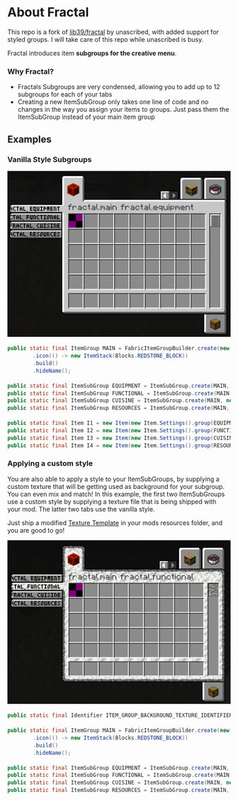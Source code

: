 # About Fractal
This repo is a fork of [lib39/fractal](https://git.sleeping.town/unascribed-mods/Lib39) by unascribed, with added support for styled groups. I will take care of this repo while unascribed is busy.

Fractal introduces item **subgroups for the creative menu**.

### Why Fractal?

- Fractals Subgroups are very condensed, allowing you to add up to 12 subgroups for each of your tabs
- Creating a new ItemSubGroup only takes one line of code and no changes in the way you assign your items to groups. Just pass them the ItemSubGroup instead of your main item group

## Examples

### Vanilla Style Subgroups

![Screenshots of the Creative Tabs](images/screenshot_vanilla_style.png)

```java
public static final ItemGroup MAIN = FabricItemGroupBuilder.create(new Identifier("mymod", "main"))
        .icon(() -> new ItemStack(Blocks.REDSTONE_BLOCK))
        .build()
        .hideName();

public static final ItemSubGroup EQUIPMENT = ItemSubGroup.create(MAIN, new Identifier("mymod", "equipment"), ITEM_GROUP_BACKGROUND_TEXTURE_IDENTIFIER);
public static final ItemSubGroup FUNCTIONAL = ItemSubGroup.create(MAIN, new Identifier("mymod", "functional"), ITEM_GROUP_BACKGROUND_TEXTURE_IDENTIFIER);
public static final ItemSubGroup CUISINE = ItemSubGroup.create(MAIN, new Identifier("mymod", "cuisine"));
public static final ItemSubGroup RESOURCES = ItemSubGroup.create(MAIN, new Identifier("mymod", "resources"));

public static final Item I1 = new Item(new Item.Settings().group(EQUIPMENT));
public static final Item I2 = new Item(new Item.Settings().group(FUNCTIONAL));
public static final Item I3 = new Item(new Item.Settings().group(CUISINE));
public static final Item I4 = new Item(new Item.Settings().group(RESOURCES));		
 ```

### Applying a custom style
You are also able to apply a style to your ItemSubGroups, by supplying a custom texture that will be getting used as background for your subgroup. You can even mix and match!
In this example, the first two ItemSubGroups use a custom style by supplying a texture file that is being shipped with your mod. The latter two tabs use the vanilla style.

Just ship a modified [Texture Template](images/tabs_template.png) in your mods resources folder, and you are good to go!

![Screenshots of the Creative Tabs](images/screenshot_custom_style.png)

```java
public static final Identifier ITEM_GROUP_BACKGROUND_TEXTURE_IDENTIFIER = new Identifier("mymod", "textures/item_group.png");

public static final ItemGroup MAIN = FabricItemGroupBuilder.create(new Identifier("mymod", "main"))
        .icon(() -> new ItemStack(Blocks.REDSTONE_BLOCK))
        .build()
        .hideName();

public static final ItemSubGroup EQUIPMENT = ItemSubGroup.create(MAIN, new Identifier("mymod", "equipment"), ITEM_GROUP_BACKGROUND_TEXTURE_IDENTIFIER);
public static final ItemSubGroup FUNCTIONAL = ItemSubGroup.create(MAIN, new Identifier("mymod", "functional"), ITEM_GROUP_BACKGROUND_TEXTURE_IDENTIFIER);
public static final ItemSubGroup CUISINE = ItemSubGroup.create(MAIN, new Identifier("mymod", "cuisine"));
public static final ItemSubGroup RESOURCES = ItemSubGroup.create(MAIN, new Identifier("mymod", "resources"));

 ```
